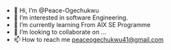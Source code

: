 - 👋 Hi, I’m @Peace-Ogechukwu
- 👀 I’m interested in software Engineering.
- 🌱 I’m currently learning From AlX SE Programme
- 💞️ I’m looking to collaborate on ...
- 📫 How to reach me peaceogechukwu41@gmail.com

<!---
Peace-Ogechukwu/Peace-Ogechukwu is a ✨ special ✨ repository because its `README.md` (this file) appears on your GitHub profile.
You can click the Preview link to take a look at your changes.
--->
